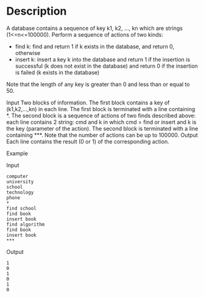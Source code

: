 # Description
A database contains a sequence of key k1, k2, ..., kn which are strings (1<=n<=100000). Perform a sequence of actions of two kinds:

- find k: find and return 1 if k exists in the database, and return 0, otherwise
- insert k: insert a key k into the database and return 1 if the insertion is successful (k does not exist in the database) and return 0 if the insertion is failed (k exists in the database)
  
Note that the length of any key is greater than 0 and less than or equal to 50.

Input
Two blocks of information. The first block contains a key of (k1,k2,...,kn) in each line. The first block is terminated with a line containing *. The second block is a sequence of actions of two finds described above: each line contains 2 string: cmd and k in which cmd = find or insert and k is the key (parameter of the action). The second block is terminated with a line containing ***. Note that the number of actions can be up to 100000.
Output
Each line contains the result (0 or 1) of the corresponding action.

Example

Input 
```
computer
university
school
technology
phone
*
find school
find book
insert book
find algorithm
find book
insert book
***
```
Output 
```
1
0
1
0
1
0
```